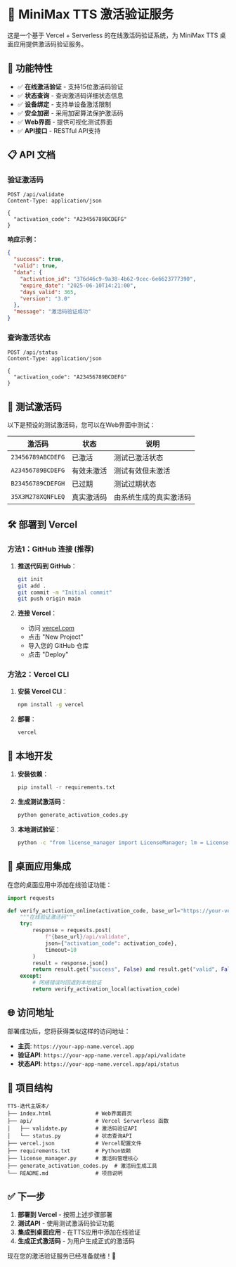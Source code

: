 # 🔐 MiniMax TTS 激活验证服务

这是一个基于 Vercel + Serverless 的在线激活码验证系统，为 MiniMax TTS 桌面应用提供激活码验证服务。

## 🚀 功能特性

- ✅ **在线激活验证** - 支持15位激活码验证
- ✅ **状态查询** - 查询激活码详细状态信息  
- ✅ **设备绑定** - 支持单设备激活限制
- ✅ **安全加密** - 采用加密算法保护激活码
- ✅ **Web界面** - 提供可视化测试界面
- ✅ **API接口** - RESTful API支持

## 📋 API 文档

### 验证激活码
```
POST /api/validate
Content-Type: application/json

{
  "activation_code": "A23456789BCDEFG"
}
```

**响应示例：**
```json
{
  "success": true,
  "valid": true,
  "data": {
    "activation_id": "376d46c9-9a38-4b62-9cec-6e6623777390",
    "expire_date": "2025-06-10T14:21:00",
    "days_valid": 365,
    "version": "3.0"
  },
  "message": "激活码验证成功"
}
```

### 查询激活状态
```
POST /api/status
Content-Type: application/json

{
  "activation_code": "A23456789BCDEFG"
}
```

## 🧪 测试激活码

以下是预设的测试激活码，您可以在Web界面中测试：

| 激活码 | 状态 | 说明 |
|--------|------|------|
| `23456789ABCDEFG` | 已激活 | 测试已激活状态 |
| `A23456789BCDEFG` | 有效未激活 | 测试有效但未激活 |
| `B23456789CDEFGH` | 已过期 | 测试过期状态 |
| `35X3M278XQNFLEQ` | 真实激活码 | 由系统生成的真实激活码 |

## 🛠️ 部署到 Vercel

### 方法1：GitHub 连接 (推荐)

1. **推送代码到 GitHub**：
   ```bash
   git init
   git add .
   git commit -m "Initial commit"
   git push origin main
   ```

2. **连接 Vercel**：
   - 访问 [vercel.com](https://vercel.com)
   - 点击 "New Project"
   - 导入您的 GitHub 仓库
   - 点击 "Deploy"

### 方法2：Vercel CLI

1. **安装 Vercel CLI**：
   ```bash
   npm install -g vercel
   ```

2. **部署**：
   ```bash
   vercel
   ```

## 🔧 本地开发

1. **安装依赖**：
   ```bash
   pip install -r requirements.txt
   ```

2. **生成测试激活码**：
   ```bash
   python generate_activation_codes.py
   ```

3. **本地测试验证**：
   ```bash
   python -c "from license_manager import LicenseManager; lm = LicenseManager(); print(lm.validate_activation_code('35X3M278XQNFLEQ'))"
   ```

## 📱 桌面应用集成

在您的桌面应用中添加在线验证功能：

```python
import requests

def verify_activation_online(activation_code, base_url="https://your-vercel-app.vercel.app"):
    """在线验证激活码"""
    try:
        response = requests.post(
            f"{base_url}/api/validate",
            json={"activation_code": activation_code},
            timeout=10
        )
        result = response.json()
        return result.get("success", False) and result.get("valid", False)
    except:
        # 网络错误时回退到本地验证
        return verify_activation_local(activation_code)
```

## 🌐 访问地址

部署成功后，您将获得类似这样的访问地址：
- **主页**: `https://your-app-name.vercel.app`
- **验证API**: `https://your-app-name.vercel.app/api/validate`
- **状态API**: `https://your-app-name.vercel.app/api/status`

## 📂 项目结构

```
TTS-迭代主版本/
├── index.html              # Web界面首页
├── api/                    # Vercel Serverless 函数
│   ├── validate.py         # 激活码验证API
│   └── status.py           # 状态查询API
├── vercel.json             # Vercel配置文件
├── requirements.txt        # Python依赖
├── license_manager.py      # 激活码管理核心
├── generate_activation_codes.py  # 激活码生成工具
└── README.md               # 项目说明
```

## ✅ 下一步

1. **部署到 Vercel** - 按照上述步骤部署
2. **测试API** - 使用测试激活码验证功能
3. **集成到桌面应用** - 在TTS应用中添加在线验证
4. **生成正式激活码** - 为用户生成正式的激活码

现在您的激活验证服务已经准备就绪！🎉 